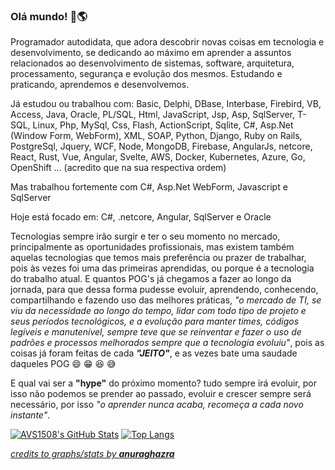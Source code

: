 ### Olá mundo! 🤙🌎

<!--
**taranttini/taranttini** is a ✨ _special_ ✨ repository because its `README.md` (this file) appears on your GitHub profile.

Here are some ideas to get you started:

- 🔭 I’m currently working on ...
- 🌱 I’m currently learning ...
- 👯 I’m looking to collaborate on ...
- 🤔 I’m looking for help with ...
- 💬 Ask me about ...
- 📫 How to reach me: ...
- 😄 Pronouns: ...
- ⚡ Fun fact: ...
-->

Programador autodidata, que adora descobrir novas coisas em tecnologia e desenvolvimento, se dedicando ao máximo em aprender a assuntos relacionados ao desenvolvimento de sistemas, software, arquitetura, processamento, segurança e evolução dos mesmos. Estudando e praticando, aprendemos e desenvolvemos.

Já estudou ou trabalhou com: Basic, Delphi, DBase, Interbase, Firebird, VB, Access, Java, Oracle, PL/SQL, Html, JavaScript, Jsp, Asp, SqlServer, T-SQL, Linux, Php, MySql, Css, Flash, ActionScript, Sqlite, C#, Asp.Net (Window Form, WebForm), XML, SOAP, Python, Django, Ruby on Rails, PostgreSql, Jquery, WCF, Node, MongoDB, Firebase, AngularJs, netcore, React, Rust, Vue, Angular, Svelte, AWS, Docker, Kubernetes, Azure, Go, OpenShift ... (acredito que na sua respectiva ordem)

Mas trabalhou fortemente com C#, Asp.Net WebForm, Javascript e SqlServer

Hoje está focado em: C#, .netcore, Angular, SqlServer e Oracle

Tecnologias sempre irão surgir e ter o seu momento no mercado, principalmente as oportunidades profissionais, mas existem também aquelas tecnologias que temos mais preferência ou prazer de trabalhar, pois às vezes foi uma das primeiras aprendidas, ou porque é a tecnologia do trabalho atual. E quantos POG's já chegamos a fazer ao longo da jornada, para que dessa forma pudesse evoluir, aprendendo, conhecendo, compartilhando e fazendo uso das melhores práticas, *"o mercado de TI, se viu da necessidade ao longo do tempo, lidar com todo tipo de projeto e seus períodos tecnológicos, e a evolução para manter times, códigos legíveis e manutenível, sempre teve que se reinventar e fazer o uso de padrões e processos melhorados sempre que a tecnologia evoluiu"*, pois as coisas já foram feitas de cada ***"JEITO"***, e as vezes bate uma saudade daqueles POG 😄 😁 😆 😅

E qual vai ser a **"hype"** do próximo momento? tudo sempre irá evoluir, por isso não podemos se prender ao passado, evoluir e crescer sempre será necessário, por isso *"o aprender nunca acaba, recomeça a cada novo instante"*.

[![AVS1508's GitHub Stats](https://github-readme-stats.vercel.app/api?username=taranttini&show_icons=true&hide=issues,contribs&theme=buefy)](https://github.com/taranttini)
[![Top Langs](https://github-readme-stats.vercel.app/api/top-langs/?username=taranttini&layout=compact&langs_count=6&count_private=true&include_all_commits=true&show_icons=true&theme=buefy)](https://github.com/taranttini)

[*credits to graphs/stats by **anuraghazra***](https://github.com/anuraghazra/github-readme-stats)
